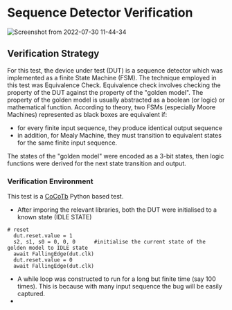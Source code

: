 # Sequence Detector Verification

![Screenshot from 2022-07-30 11-44-34](https://user-images.githubusercontent.com/41594627/182002996-7ace628d-8bdd-4560-8181-6833fb666db4.png)

## Verification Strategy
For this test, the device under test (DUT) is a sequence detector which was implemented as a finite State Machine (FSM). The technique employed in this test was Equivalence Check. Equivalence check involves checking the property of the DUT against the property of the "golden model". The property of the golden model is usually abstracted as a boolean (or logic) or mathematical function.
According to theory, two FSMs (especially Moore Machines) represented as black boxes are equivalent if:
- for every finite input sequence, they produce identical output sequence
- in addition, for Mealy Machine, they must transition to equivalent states for the same finite input sequence.

The states of the "golden model" were encoded as a 3-bit states, then logic functions were derived for the next state transition and output.

### Verification Environment
This test is a [CoCoTb](https://www.cocotb.org/) Python based test.

- After imporing the relevant libraries, both the DUT were initialised to a known state (IDLE STATE)

```
# reset
  dut.reset.value = 1
  s2, s1, s0 = 0, 0, 0      #initialise the current state of the golden model to IDLE state
  await FallingEdge(dut.clk)  
  dut.reset.value = 0
  await FallingEdge(dut.clk)
```

-  A while loop was constructed to run for a long but finite time (say 100 times). This is because with many input sequence the bug will be easily captured.
-  
